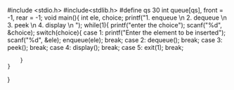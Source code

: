 #include <stdio.h>
#include<stdlib.h>
#define qs 30
int queue[qs], front = -1, rear = -1;
void main(){
    int ele, choice;
    printf("1. enqueue \n 2. dequeue \n 3. peek \n 4. display \n ");
    while(1){
        printf("enter the choice");
        scanf("%d", &choice);
        switch(choice){
            case 1:
            printf("Enter the element to be inserted");
            scanf("%d", &ele);
            enqueue(ele);
            break;
            case 2:
            dequeue();
            break;
            case 3:
            peek();
            break;
            case 4:
            display();
            break;
            case 5:
            exit(1);
            break;

        }
    }
}
